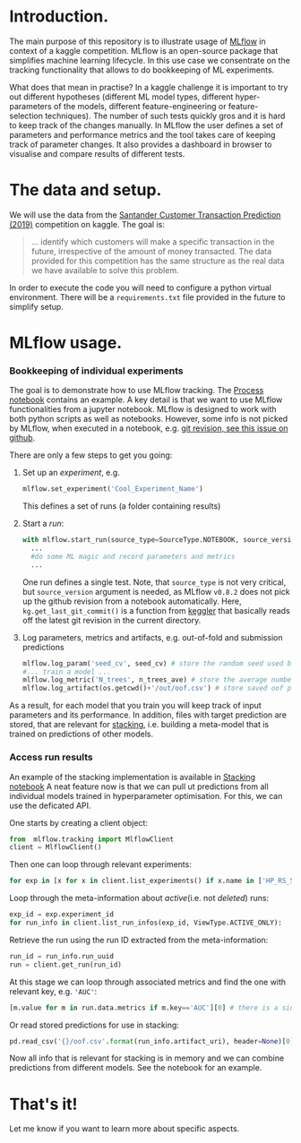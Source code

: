 # Introduction.

The main purpose of this repository is to illustrate usage of [MLflow](https://mlflow.org/)
in context of a kaggle competition.
MLflow is an open-source package that simplifies machine learning lifecycle.
In this use case we consentrate on the tracking functionality
that allows to do bookkeeping of ML experiments.

What does that mean in practise?
In a kaggle challenge it is important to try out different hypotheses
(different ML model types, different hyper-parameters of the models,
different feature-engineering or feature-selection techniques).
The number of such tests quickly gros and it is hard to keep track of the changes manually.
In MLflow the user defines a set of parameters and performance metrics
and the tool takes care of keeping track of parameter changes.
It also provides a dashboard in browser to visualise and compare results of different tests.

# The data and setup.

We will use the data from the 
[Santander Customer Transaction Prediction (2019)](https://www.kaggle.com/c/santander-customer-transaction-prediction)
competition on kaggle.
The goal is:

> ... identify which customers will make a specific transaction in the future, irrespective of the amount of money transacted. The data provided for this competition has the same structure as the real data we have available to solve this problem.

In order to execute the code you will need to configure a python virtual environment.
There will be a `requirements.txt` file provided in the future to simplify setup.

# MLflow usage.

### Bookkeeping of individual experiments

The goal is to demonstrate how to use MLflow tracking. 
The [Process notebook](ttps://github.com/mlisovyi/KaggleSantander2019/Process.ipynb) contains an example.
A key detail is that we want to use MLflow functionalities from a jupyter notebook.
MLflow is designed to work with both python scripts as well as notebooks.
However, some info is not picked by MLflow, when executed in a notebook,
e.g. [git revision, see this issue on github](https://github.com/mlflow/mlflow/issues/973).

There are only a few steps to get you going:

1. Set up an _experiment_, e.g. 
    ```python
    mlflow.set_experiment('Cool_Experiment_Name')
    ```
    This defines a set of runs (a folder containing results)
  
2. Start a _run_:
    ```python
    with mlflow.start_run(source_type=SourceType.NOTEBOOK, source_version=kg.get_last_git_commit())
      ...
      #do some ML magic and record parameters and metrics
      ...
     ```
    One run defines a single test.
    Note, that `source_type` is not very critical, but `source_version` argument is needed,
    as MLflow `v0.8.2` does not pick up the github revision from a notebook automatically.
    Here, `kg.get_last_git_commit()` is a function from [keggler](https://github.com/mlisovyi/Keggler)
    that basically reads off the latest git revision in the current directory.
    
3. Log parameters, metrics and artifacts, e.g. out-of-fold and submission predictions
    ```python
    mlflow.log_param('seed_cv', seed_cv) # store the random seed used by the model
    #... train a model ...
    mlflow.log_metric('N_trees', n_trees_ave) # store the average number of trees
    mlflow.log_artifact(os.getcwd()+'/out/oof.csv') # store saved oof predictions on the training data
    ```

As a result, for each model that you train you will keep track of input parameters and its performance.
In addition, files with target prediction are stored, that are relevant for [stacking](http://blog.kaggle.com/2017/06/15/stacking-made-easy-an-introduction-to-stacknet-by-competitions-grandmaster-marios-michailidis-kazanova/),
i.e. building a meta-model that is trained on predictions of other models.

### Access run results

An example of the stacking implementation is available in [Stacking notebook](ttps://github.com/mlisovyi/KaggleSantander2019/Stacking.ipynb)
A neat feature now is that we can pull ut predictions from all individual models trained in hyperparameter optimisation.
For this, we can use the deficated API.

One starts by creating a client object:
```python
from  mlflow.tracking import MlflowClient
client = MlflowClient()
```
Then one can loop through relevant experiments:
```python
for exp in [x for x in client.list_experiments() if x.name in ['HP_RS_Stratified', 'HP_RS_Stratified_RandomForest']]:
```
Loop through the meta-information about _active_(i.e. not _deleted_) runs:
```python
exp_id = exp.experiment_id
for run_info in client.list_run_infos(exp_id, ViewType.ACTIVE_ONLY):
```
Retrieve the run using the run ID extracted from the meta-information:
```python
run_id = run_info.run_uuid
run = client.get_run(run_id)
```
At this stage we can loop through associated metrics and find the one with relevant key, e.g. `'AUC'`:
```python
[m.value for m in run.data.metrics if m.key=='AUC'][0] # there is a single metric value stored, so we access the -th element of returned list
```
Or read stored predictions for use in stacking:
```python
pd.read_csv('{}/oof.csv'.format(run_info.artifact_uri), header=None)[0].astype(np.float32)
```

Now all info that is relevant for stacking is in memory and we can combine predictions from different models. 
See the notebook for an example.

# That's it!

Let me know if you want to learn more about specific aspects.
